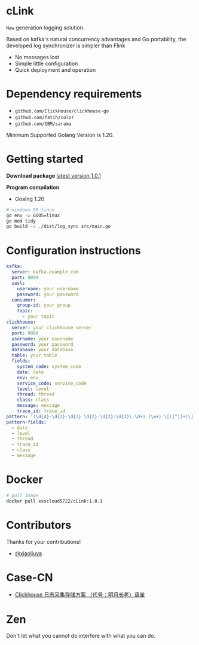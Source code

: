 # cLink

`New` generation logging solution.

Based on kafka's natural concurrency advantages and Go portability, the developed log synchronizer is simpler than Flink

- No messages lost
- Simple little configuration
- Quick deployment and operation

# Dependency requirements

- `github.com/ClickHouse/clickhouse-go`
- `github.com/fatih/color`
- `github.com/IBM/sarama`

Minimum Supported Golang Version is 1.20.

# Getting started

**Download package**
[latest version 1.0.1](https://github.com/xxscloud5722/cLink/releases)

**Program compilation**

- Goalng 1.20

```bash
# windows OR linux
go env -w GOOS=linux
go mod tidy
go build -o ./dist/log_sync src/main.go
```

# Configuration instructions

```yaml
kafka:
  server: kafka.example.com
  port: 9094
  sasl:
    username: your username
    password: your password
  consumer:
    group-id: your group
    topic:
      - your topic
clickhouse:
  server: your clickhouse server
  port: 9000
  username: your username
  password: your password
  database: your database
  table: your table
  fields:
    system_code: system_code
    date: date
    env: env
    service_code: service_code
    level: level
    thread: thread
    class: class
    message: message
    trace_id: trace_id
pattern: '(\d{4}-\d{2}-\d{2} \d{2}:\d{2}:\d{2}\.\d+) (\w+) \[([^]]+)\] \[([^]]+)\] ([^:]+) : (.+[\s\S]*)'
pattern-fields:
  - date
  - level
  - thread
  - trace_id
  - class
  - message

```

# Docker

```bash
# pull image
docker pull xxscloud5722/cLink:1.0.1
```

# Contributors

Thanks for your contributions!

- [@xiaoliuya](https://github.com/xxscloud5722/)


# Case-CN

- [Clickhouse 日志采集存储方案 （代号：明月长老）语雀](https://www.yuque.com/mcat/uggxu0/mfgouabbgg5rs8rq#OHjNq)

# Zen

Don't let what you cannot do interfere with what you can do.
